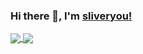 ### Hi there 👋, I'm [sliveryou!](https://github.com/sliveryou)

<!--
**sliveryou/sliveryou** is a ✨ _special_ ✨ repository because its `README.md` (this file) appears on your GitHub profile.

Here are some ideas to get you started:

- 🔭 I’m currently working on ...
- 🌱 I’m currently learning ...
- 👯 I’m looking to collaborate on ...
- 🤔 I’m looking for help with ...
- 💬 Ask me about ...
- 📫 How to reach me: ...
- 😄 Pronouns: ...
- ⚡ Fun fact: ...
-->

<a href="https://github.com/sliveryou">
  <img align="center" src="https://github-readme-stats.vercel.app/api?username=sliveryou&count_private=true&show_icons=true&include_all_commits=true&hide=contribs" />
</a>

<a href="https://github.com/sliveryou">
  <img align="center" src="https://github-readme-stats.vercel.app/api/top-langs?username=sliveryou&show_icons=true&count_private=true&layout=compact&langs_count=8&hide=html,css" />
</a>
